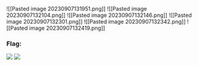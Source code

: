 ![[Pasted image 20230907131951.png]]
![[Pasted image 20230907132104.png]]
![[Pasted image 20230907132146.png]]
![[Pasted image 20230907132301.png]]
![[Pasted image 20230907132342.png]]
![[Pasted image 20230907132419.png]]

### Flag:
![](../../zzImages/Pasted%20image%2020230919153427.png)
![](../../zzImages/Pasted%20image%2020230919153353.png)
